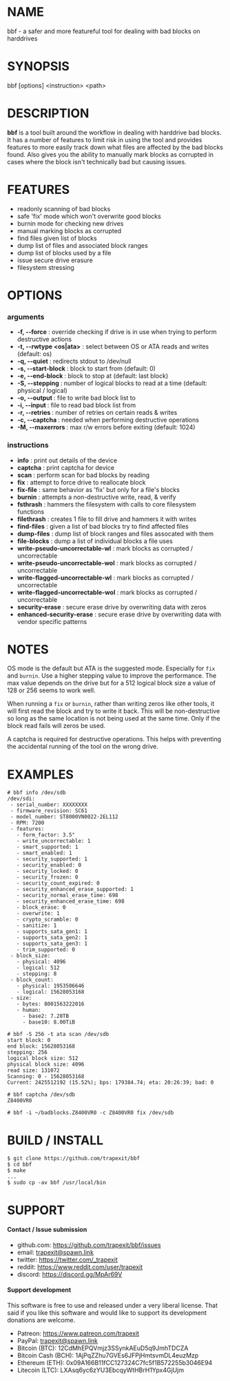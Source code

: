 # NAME

bbf - a safer and more featureful tool for dealing with bad blocks on harddrives

# SYNOPSIS

bbf [options] &lt;instruction&gt; &lt;path&gt;

# DESCRIPTION

**bbf** is a tool built around the workflow in dealing with harddrive bad blocks. It has a number of features to limit risk in using the tool and provides features to more easily track down what files are affected by the bad blocks found. Also gives you the ability to manually mark blocks as corrupted in cases where the block isn't technically bad but causing issues.


# FEATURES

 * readonly scanning of bad blocks
 * safe 'fix' mode which won't overwrite good blocks
 * burnin mode for checking new drives
 * manual marking blocks as corrupted
 * find files given list of blocks
 * dump list of files and associated block ranges
 * dump list of blocks used by a file
 * issue secure drive erasure
 * filesystem stressing


# OPTIONS

### arguments ###

* **-f, --force** : override checking if drive is in use when trying to perform destructive actions
* **-t, --rwtype <os|ata>** : select between OS or ATA reads and writes (default: os)
* **-q, --quiet** : redirects stdout to /dev/null
* **-s, --start-block <lba>** : block to start from (default: 0)
* **-e, --end-block <lba>** : block to stop at (default: last block)
* **-S, --stepping <n>** : number of logical blocks to read at a time (default: physical / logical)
* **-o, --output <file>** : file to write bad block list to
* **-i, --input <file>** : file to read bad block list from
* **-r, --retries <count>** : number of retries on certain reads & writes
* **-c, --captcha <captcha>** : needed when performing destructive operations
* **-M, --maxerrors <n>** : max r/w errors before exiting (default: 1024)


### instructions ###

* **info** : print out details of the device
* **captcha** : print captcha for device
* **scan** : perform scan for bad blocks by reading
* **fix** : attempt to force drive to reallocate block
* **fix-file** : same behavior as 'fix' but only for a file's blocks
* **burnin** : attempts a non-destructive write, read, & verify
* **fsthrash** : hammers the filesystem with calls to core filesystem functions
* **filethrash** : creates 1 file to fill drive and hammers it with writes
* **find-files** : given a list of bad blocks try to find affected files
* **dump-files** : dump list of block ranges and files assocated with them
* **file-blocks** : dump a list of individual blocks a file uses
* **write-pseudo-uncorrectable-wl** : mark blocks as corrupted / uncorrectable
* **write-pseudo-uncorrectable-wol** : mark blocks as corrupted / uncorrectable
* **write-flagged-uncorrectable-wl** : mark blocks as corrupted / uncorrectable
* **write-flagged-uncorrectable-wol** : mark blocks as corrupted / uncorrectable
* **security-erase** : secure erase drive by overwriting data with zeros
* **enhanced-security-erase** : secure erase drive by overwriting data with vendor specific patterns


# NOTES

OS mode is the default but ATA is the suggested mode. Especially for `fix` and `burnin`. Use a higher stepping value to improve the performance. The max value depends on the drive but for a 512 logical block size a value of 128 or 256 seems to work well.

When running a `fix` or `burnin`, rather than writing zeros like other tools, it will first read the block and try to write it back. This will be non-destructive so long as the same location is not being used at the same time. Only if the block read fails will zeros be used.

A captcha is required for destructive operations. This helps with preventing the accidental running of the tool on the wrong drive.


# EXAMPLES

```
# bbf info /dev/sdb
/dev/sdi:
 - serial_number: XXXXXXXX
 - firmware_revision: SC61
 - model_number: ST8000VN0022-2EL112
 - RPM: 7200
 - features:
   - form_factor: 3.5"
   - write_uncorrectable: 1
   - smart_supported: 1
   - smart_enabled: 1
   - security_supported: 1
   - security_enabled: 0
   - security_locked: 0
   - security_frozen: 0
   - security_count_expired: 0
   - security_enhanced_erase_supported: 1
   - security_normal_erase_time: 698
   - security_enhanced_erase_time: 698
   - block_erase: 0
   - overwrite: 1
   - crypto_scramble: 0
   - sanitize: 1
   - supports_sata_gen1: 1
   - supports_sata_gen2: 1
   - supports_sata_gen3: 1
   - trim_supported: 0
 - block_size:
   - physical: 4096
   - logical: 512
   - stepping: 8
 - block_count:
   - physical: 1953506646
   - logical: 15628053168
 - size:
   - bytes: 8001563222016
   - human:
     - base2: 7.28TB
     - base10: 8.00TiB

# bbf -S 256 -t ata scan /dev/sdb
start block: 0
end block: 15628053168
stepping: 256
logical block size: 512
physical block size: 4096
read size: 131072
Scanning: 0 - 15628053168
Current: 2425512192 (15.52%); bps: 179384.74; eta: 20:26:39; bad: 0

# bbf captcha /dev/sdb
Z8400VR0

# bbf -i ~/badblocks.Z8400VR0 -c Z8400VR0 fix /dev/sdb
```


# BUILD / INSTALL

```
$ git clone https://github.com/trapexit/bbf
$ cd bbf
$ make
...
$ sudo cp -av bbf /usr/local/bin
```


# SUPPORT

#### Contact / Issue submission

* github.com: https://github.com/trapexit/bbf/issues
* email: trapexit@spawn.link
* twitter: https://twitter.com/_trapexit
* reddit: https://www.reddit.com/user/trapexit
* discord: https://discord.gg/MpAr69V


#### Support development

This software is free to use and released under a very liberal license. That said if you like this software and would like to support its development donations are welcome.

* Patreon: https://www.patreon.com/trapexit
* PayPal: trapexit@spawn.link
* Bitcoin (BTC): 12CdMhEPQVmjz3SSynkAEuD5q9JmhTDCZA
* Bitcoin Cash (BCH): 1AjPqZZhu7GVEs6JFPjHmtsvmDL4euzMzp
* Ethereum (ETH): 0x09A166B11fCC127324C7fc5f1B572255b3046E94
* Litecoin (LTC): LXAsq6yc6zYU3EbcqyWtHBrH1Ypx4GjUjm
